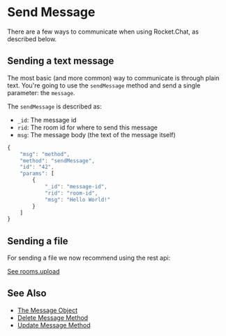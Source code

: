 # Send Message

There are a few ways to communicate when using Rocket.Chat, as described below.

## Sending a text message

The most basic \(and more common\) way to communicate is through plain text. You're going to use the `sendMessage` method and send a single parameter: the `message`.

The `sendMessage` is described as:

* `_id`: The message id
* `rid`: The room id for where to send this message
* `msg`: The message body \(the text of the message itself\)

```javascript
{
    "msg": "method",
    "method": "sendMessage",
    "id": "42",
    "params": [
        {
            "_id": "message-id",
            "rid": "room-id",
            "msg": "Hello World!"
        }
    ]
}
```

## Sending a file

For sending a file we now recommend using the rest api:

[See rooms.upload](../../rest-api/endpoints/team-collaboration-endpoints/rooms/upload.md)

## See Also

* [The Message Object](../../schema-definition/message.md)
* [Delete Message Method](delete-message.md)
* [Update Message Method](update-message.md)

